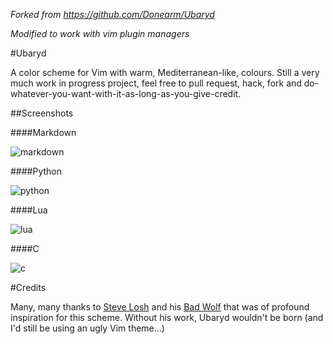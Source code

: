 _Forked from https://github.com/Donearm/Ubaryd_

_Modified to work with vim plugin managers_

#Ubaryd

A color scheme for Vim with warm, Mediterranean-like, colours. Still a very much work in progress project,
feel free to pull request, hack, fork and do-whatever-you-want-with-it-as-long-as-you-give-credit.

##Screenshots

####Markdown

![markdown](https://f.cloud.github.com/assets/120833/793983/78287ec8-ec5b-11e2-8b54-1d6a9a566b20.png)

####Python

![python](https://f.cloud.github.com/assets/120833/793984/7826d4c4-ec5b-11e2-86f2-e44f60ca4b82.png)

####Lua

![lua](https://f.cloud.github.com/assets/120833/793982/780bef6a-ec5b-11e2-9789-266b77dd05f6.png)

####C

![c](https://f.cloud.github.com/assets/120833/793981/77e2c3f6-ec5b-11e2-83b7-c83679b3cfcf.png)

#Credits

Many, many thanks to [Steve Losh](http://stevelosh.com) and his [Bad Wolf](https://github.com/sjl/badwolf/tree/)
that was of profound inspiration for this scheme. Without his work, Ubaryd wouldn't be born (and I'd still be 
using an ugly Vim theme...)
